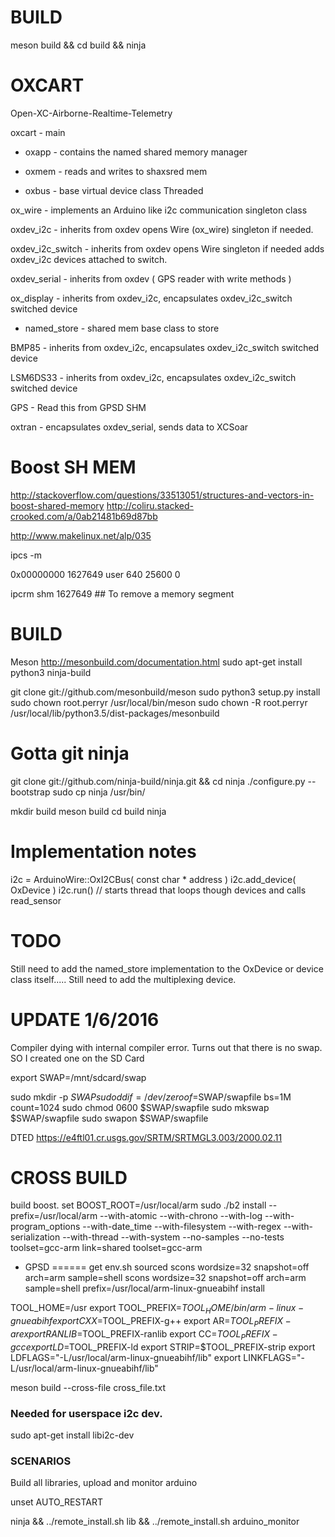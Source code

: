 BUILD
=====
meson build && cd build && ninja


OXCART
======
Open-XC-Airborne-Realtime-Telemetry

oxcart - main

* oxapp - contains the named shared memory manager

* oxmem - reads and writes to shaxsred mem

* oxbus - base virtual device class Threaded

ox_wire - implements an Arduino like i2c communication singleton class

oxdev_i2c - inherits from oxdev opens Wire (ox_wire) singleton if needed.

oxdev_i2c_switch - inherits from oxdev opens Wire singleton if needed
                   adds oxdev_i2c devices attached to switch.

oxdev_serial - inherits from oxdev ( GPS reader with write methods )

ox_display - inherits from oxdev_i2c, encapsulates oxdev_i2c_switch
             switched device

* named_store - shared mem base class to store 

BMP85 - inherits from oxdev_i2c, encapsulates oxdev_i2c_switch
        switched device

LSM6DS33 - inherits from oxdev_i2c, encapsulates oxdev_i2c_switch
           switched device

GPS - Read this from GPSD SHM


oxtran - encapsulates oxdev_serial, sends data to XCSoar 



Boost SH MEM
============
http://stackoverflow.com/questions/33513051/structures-and-vectors-in-boost-shared-memory
http://coliru.stacked-crooked.com/a/0ab21481b69d87bb

http://www.makelinux.net/alp/035

ipcs -m 

0x00000000 1627649   user    640       25600     0 

ipcrm shm 1627649 ## To remove a memory segment


BUILD
=====
Meson http://mesonbuild.com/documentation.html
sudo apt-get install python3 ninja-build

git clone git://github.com/mesonbuild/meson
sudo python3 setup.py install
sudo chown root.perryr /usr/local/bin/meson
sudo chown -R root.perryr /usr/local/lib/python3.5/dist-packages/mesonbuild

Gotta git ninja
===============
git clone git://github.com/ninja-build/ninja.git && cd ninja
./configure.py --bootstrap
sudo cp ninja /usr/bin/

mkdir build
meson build
cd build
ninja

Implementation notes
====================

i2c = ArduinoWire::OxI2CBus( const char * address )
i2c.add_device( OxDevice )
i2c.run()  // starts thread that loops though devices and calls read_sensor


TODO
====
Still need to add the named_store implementation to the OxDevice or device class itself.....
Still need to add the multiplexing device.


UPDATE 1/6/2016
===============
Compiler dying with internal compiler error. Turns out that there is no swap. SO I created one on the SD Card

export SWAP=/mnt/sdcard/swap

sudo mkdir -p $SWAP
sudo dd if=/dev/zero of=$SWAP/swapfile bs=1M count=1024
sudo chmod 0600 $SWAP/swapfile
sudo mkswap $SWAP/swapfile
sudo swapon $SWAP/swapfile

DTED
https://e4ftl01.cr.usgs.gov/SRTM/SRTMGL3.003/2000.02.11

CROSS BUILD
===========

build boost.
set BOOST_ROOT=/usr/local/arm
sudo ./b2 install --prefix=/usr/local/arm --with-atomic --with-chrono --with-log --with-program_options --with-date_time --with-filesystem --with-regex --with-serialization --with-thread --with-system --no-samples --no-tests toolset=gcc-arm link=shared toolset=gcc-arm

* GPSD
======
get env.sh sourced
scons wordsize=32 snapshot=off arch=arm sample=shell
scons wordsize=32 snapshot=off arch=arm sample=shell prefix=/usr/local/arm-linux-gnueabihf install

TOOL_HOME=/usr
export TOOL_PREFIX=${TOOL_HOME}/bin/arm-linux-gnueabihf
export CXX=$TOOL_PREFIX-g++
export AR=$TOOL_PREFIX-ar
export RANLIB=$TOOL_PREFIX-ranlib
export CC=$TOOL_PREFIX-gcc
export LD=$TOOL_PREFIX-ld
export STRIP=$TOOL_PREFIX-strip
export LDFLAGS="-L/usr/local/arm-linux-gnueabihf/lib"
export LINKFLAGS="-L/usr/local/arm-linux-gnueabihf/lib"

meson build --cross-file cross_file.txt

### Needed for userspace i2c dev.
sudo apt-get install libi2c-dev


### SCENARIOS

Build all libraries, upload and monitor arduino

unset AUTO_RESTART

ninja && ../remote_install.sh lib && ../remote_install.sh arduino_monitor